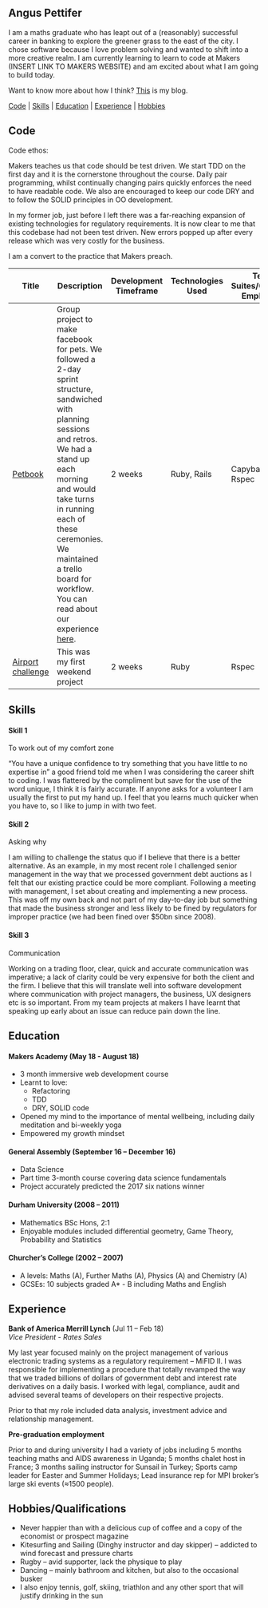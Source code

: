 ## Angus Pettifer

I am a maths graduate who has leapt out of a (reasonably) successful career in banking to explore the greener grass to the east of the city. I chose software because I love problem solving and wanted to shift into a more creative realm. I am currently learning to learn to code at Makers (INSERT LINK TO MAKERS WEBSITE) and am excited about what I am going to build today.

Want to know more about how I think? [This](https://blog.makersacademy.com/painting-your-face-green-and-making-a-ship-out-of-glass-a-balancing-act-9fc2f9fc1f46) is my blog.


[Code](#code) | [Skills](#skills) | [Education](#education) | [Experience](#experience) | [Hobbies](#hobbies)

## Code


Code ethos:

Makers teaches us that code should be test driven. We start TDD on the first day and it is the cornerstone throughout the course. Daily pair programming, whilst continually changing pairs quickly enforces the need to have readable code. We also are encouraged to keep our code DRY and to follow the SOLID principles in OO development.

In my former job, just before I left there was a far-reaching expansion of existing technologies for regulatory requirements. It is now clear to me that this codebase had not been test driven. New errors popped up after every release which was very costly for the business.

I am a convert to the practice that Makers preach.

| Title | Description | Development Timeframe | Technologies Used | Test Suites/CIs/CDs Employed |
|--|--|--|--|--|
| [Petbook](https://github.com/chrisrusselldigital/acebook-petbook) | Group project to make facebook for pets. We followed a 2-day sprint structure, sandwiched with planning sessions and retros. We had a stand up each morning and would take turns in running each of these ceremonies. We maintained a trello board for workflow. You can read about our experience [here](https://medium.com/makers-group-project).  | 2 weeks | Ruby, Rails | Capybara, Rspec |
| [Airport challenge](https://github.com/anguspettifer/airport_challenge) | This was my first weekend project | 2 weeks | Ruby | Rspec |


## Skills

#### Skill 1

To work out of my comfort zone

“You have a unique confidence to try something that you have little to no expertise in” a good friend told me when I was considering the career shift to coding. I was flattered by the compliment but save for the use of the word unique, I think it is fairly accurate. If anyone asks for a volunteer I am usually the first to put my hand up. I feel that you learns much quicker when you have to, so I like to jump in with two feet.


#### Skill 2

Asking why

I am willing to challenge the status quo if I believe that there is a better alternative. As an example, in my most recent role I challenged senior management in the way that we processed government debt auctions as I felt that our existing practice could be more compliant. Following a meeting with management, I set about creating and implementing a new process. This was off my own back and not part of my day-to-day job but something that made the business stronger and less likely to be fined by regulators for improper practice (we had been fined over $50bn since 2008).

#### Skill 3

Communication

Working on a trading floor, clear, quick and accurate communication was imperative; a lack of clarity could be very expensive for both the client and the firm. I believe that this will translate well into software development where communication with project managers, the business, UX designers etc is so important. From my team projects at makers I have learnt that speaking up early about an issue can reduce pain down the line.

## Education

#### Makers Academy (May 18 - August 18)

- 3 month immersive web development course
- Learnt to love:
  - Refactoring
  - TDD
  - DRY, SOLID code
- Opened my mind to the importance of mental wellbeing, including daily meditation and bi-weekly yoga
- Empowered my growth mindset

#### General Assembly (September 16 – December 16)

- Data Science
- Part time 3-month course covering data science fundamentals
- Project accurately predicted the 2017 six nations winner

#### Durham University (2008 – 2011)

- Mathematics BSc Hons, 2:1
- Enjoyable modules included differential geometry, Game Theory, Probability and Statistics

#### Churcher’s College (2002 – 2007)

- A levels: Maths (A), Further Maths (A), Physics (A) and Chemistry (A)
- GCSEs: 10 subjects graded A* - B including Maths and English

## Experience

**Bank of America Merrill Lynch** (Jul 11 – Feb 18)  
*Vice President - Rates Sales*

My last year focused mainly on the project management of various electronic trading systems as a regulatory requirement – MiFID II. I was responsible for implementing a procedure that totally revamped the way that we traded billions of dollars of government debt and interest rate derivatives on a daily basis. I worked with legal, compliance, audit and advised several teams of developers on their respective projects.

Prior to that my role included data analysis, investment advice and relationship management.

**Pre-graduation employment**

Prior to and during university I had a variety of jobs including 5 months teaching maths and AIDS awareness in Uganda; 5 months chalet host in France; 3 months sailing instructor for Sunsail in Turkey; Sports camp leader for Easter and Summer Holidays; Lead insurance rep for MPI broker’s large ski events (≈1500 people).

## Hobbies/Qualifications

- Never happier than with a delicious cup of coffee and a copy of the economist or prospect magazine
- Kitesurfing and Sailing (Dinghy instructor and day skipper) – addicted to wind forecast and pressure charts
- Rugby – avid supporter, lack the physique to play
- Dancing – mainly bathroom and kitchen, but also to the occasional busker
- I also enjoy tennis, golf, skiing, triathlon and any other sport that will justify drinking in the sun
